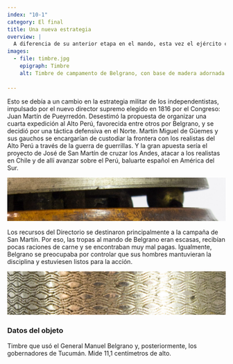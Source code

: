 ```yaml
---
index: "10-1"
category: El final
title: Una nueva estrategia
overview: |
  A diferencia de su anterior etapa en el mando, esta vez el ejército comandado por Belgrano no marchó a la ofensiva sino que quedó en la retaguardia, convertido en el brazo armado del gobierno para reprimir cualquier conflicto interno. Se instaló en Tucumán.
images:
  - file: timbre.jpg
    epigraph: Timbre
    alt: Timbre de campamento de Belgrano, con base de madera adornada con faja labrada y campana de metal. 

---
```



Esto se debía a un cambio en la estrategia militar de los independentistas, impulsado por el nuevo director supremo elegido en 1816 por el Congreso: Juan Martín de Pueyrredón. Desestimó la propuesta de organizar una cuarta expedición al Alto Perú, favorecida entre otros por Belgrano, y se decidió por una táctica defensiva en el Norte. Martín Miguel de Güemes y sus gauchos se encargarían de custodiar la frontera con los realistas del Alto Perú a través de la guerra de guerrillas. Y la gran apuesta sería el proyecto de José de San Martín de cruzar los Andes, atacar a los realistas en Chile y de allí avanzar sobre el Perú, baluarte español en América del Sur.

![](./eje10-1-a.jpg)

Los recursos del Directorio se destinaron principalmente a la campaña de San Martín. Por eso, las tropas al mando de Belgrano eran escasas, recibían pocas raciones de carne y se encontraban muy mal pagas. Igualmente, Belgrano se preocupaba por controlar que sus hombres mantuvieran la disciplina y estuviesen listos para la acción.

![](./eje10-1-b.jpg)

### Datos del objeto
Timbre que usó el General Manuel Belgrano y, posteriormente, los gobernadores de Tucumán. Mide 11,1 centímetros de alto.

